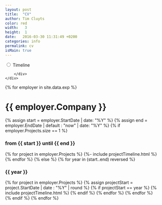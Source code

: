 ```yaml
---
layout: post
title:  "CV"
author: Tim Cluyts
color: red
width:   3 
height:  1
date:   2016-03-30 11:31:49 +0200
categories: info
permalink: cv
isMain: true
---
```

<div class="row">
    <div class="col-xs-12">
        <div class="btn-group btn-group-lg btn-group-justified" data-toggle="buttons">
            <label class="btn btn-primary ">
                <input type="radio" name="options" id="showTimeline" autocomplete="off"  /> Timeline
            </label>
            <!--<label class="btn btn-primary active">
                <input type="radio" name="options" id="showTechnologies" autocomplete="off"  checked/> Technologies
            </label>-->
            
        </div>
    </div>
</div>
<div class="timeline" id="experienceTimeline">
    {% for employer in site.data.exp %}
        <span class="timeline-label ">
                <h1><span class="label label-info">{{ employer.Company }}</span></h1>
        </span>
        {% assign start = employer.StartDate | date: "%Y" %} 
        {% assign end = employer.EndDate | default : "now" | date: "%Y" %} 
        {% if employer.Projects.size == 1 %}
            <span class="timeline-label ">
                        <h3><span class="label label-success">from {{ start }} until {{ end }}</span></h3>
            </span>
            {% for project in employer.Projects %} 
                {%- include projectTimeline.html %} 
            {% endfor %} 
        {% else %} 
            {% for year in (start..end) reversed %}
                <span class="timeline-label ">
                    <h3><span class="label label-success">{{ year }}</span></h3>
                </span>
                {% for project in employer.Projects %} 
                    {% assign projectStart = project.StartDate | date : "%Y" | round %} 
                    {% if projectStart == year %} 
                        {% include projectTimeline.html %} 
                    {% endif %}
                 {% endfor %} 
            {% endfor %} 
        {% endif %} 
    {% endfor %}
</div>
<!--
<div id="technologies">
    <div class="row">
        <div class="col-xs-12">&nbsp;</div>
        <div class="clearfix"></div>
    </div>
    {%- assign tag_names = "" | split: "|" -%} 
    {%- for employer in site.data.exp -%} 
        {%- for project in employer.Projects -%} 
            {%- assign alltech = project.TechnicalCategories | append: ", " | append: alltech -%} 
            {%- assign t = project.TechnicalCategories | split: ", " -%} 
            {%- for oneTech in t -%} 
                {%- assign estripped= oneTech | strip -%} 
                {%- assign tag_names = tag_names | push: estripped  -%} 
            {%- endfor -%} 
        {%- endfor -%}
    {%- endfor -%} 
    {%- assign tag_names = tag_names | uniq | sort -%} 
    {%- assign monthes = "" | split:  "|" -%} 
    {%- assign maxMonthes=0 -%} 
    {%- for oneTech in tag_names -%} 
        {%- assign totalMonthes= 0 -%} 
        {%- for employer in site.data.exp -%} 
            {%- for project in employer.Projects -%} 
                {%- if project.TechnicalCategories contains oneTech -%} 
                    {%- assign totalMonthes = project.DurationInMonth | round | plus: totalMonthes -%} 
                {%- endif -%} 
            {%- endfor -%} 
        {%- endfor -%} 
        {%- assign v = oneTech | append: ',' | append:totalMonthes -%} 
        {%- assign monthes = monthes | push: v -%} 
        {%- if totalMonthes > maxMonthes-%} 
            {%- assign maxMonthes = totalMonthes -%}
        {%- endif -%} 
    {%- endfor -%} 
    {%- for e in monthes -%}
    <div class="row">
        <div class="col-lg-2 col-sm-3 col-xs-5">
            {%- assign item = e | split: ',' -%}
            <span>{{item[0]}}</span>
        </div>
        <div class="col-lg-10 col-sm-9 col-xs-7">
            <div class="progress">
                <div class="progress-bar progress-bar-success" role="progressbar" aria-valuenow="{{item[1]}}" aria-valuemin="0" aria-valuemax="{{maxMonthes}}"
                    style="width: {{item[1] |round:2 | divided_by:maxMonthes | times: 100}}%;" title="{{item[1]}} monthes">
                    {{item[1]}}
                </div>
            </div>
        </div>
    </div>
    {%- endfor -%}
</div>-->

<script>  
jQuery(document).ready(function() {
    $('#showTechnologies').on('change', function () {
        $("#calendarView").hide();
        $("#experienceTimeline").hide();
        $("#technologies").show();
    });
    $('#showTimeline').on('change', function () {
        $("#calendarView").hide();
        $("#technologies").hide();
        $("#experienceTimeline").show();
    });  
});
</script>